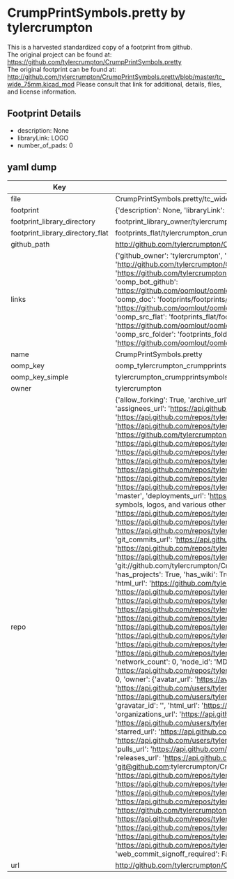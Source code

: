 # CrumpPrintSymbols.pretty by tylercrumpton  
This is a harvested standardized copy of a footprint from github.  
The original project can be found at:  
https://github.com/tylercrumpton/CrumpPrintSymbols.pretty  
The original footprint can be found at:
http://github.com/tylercrumpton/CrumpPrintSymbols.pretty/blob/master/tc_wide_75mm.kicad_mod
Please consult that link for additional, details, files, and license information.  
## Footprint Details
* description: None  
* libraryLink: LOGO  
* number_of_pads: 0  
## yaml dump  
| Key | Value |  
| --- | --- |  
| file | CrumpPrintSymbols.pretty/tc_wide_75mm.kicad_mod |  
| footprint | {'description': None, 'libraryLink': 'LOGO', 'number_of_pads': 0} |  
| footprint_library_directory | footprint_library_owner/tylercrumpton_CrumpPrintSymbols.pretty |  
| footprint_library_directory_flat | footprints_flat/tylercrumpton_crumpprintsymbols_tc_wide_75mm/working |  
| github_path | http://github.com/tylercrumpton/CrumpPrintSymbols.pretty/blob/master/tc_wide_75mm.kicad_mod |  
| links | {'github_owner': 'tylercrumpton', 'github_repo_name': 'CrumpPrintSymbols.pretty', 'github_src': 'http://github.com/tylercrumpton/CrumpPrintSymbols.pretty/blob/master/tc_wide_75mm.kicad_mod', 'github_src_repo': 'https://github.com/tylercrumpton/CrumpPrintSymbols.pretty', 'oomp_bot': 'footprints/tylercrumpton_crumpprintsymbols_tc_wide_75mm/working', 'oomp_bot_github': 'https://github.com/oomlout/oomlout_oomp_footprint_bot/tree/main/footprints/tylercrumpton_crumpprintsymbols_tc_wide_75mm/working', 'oomp_doc': 'footprints/footprints/tylercrumpton/CrumpPrintSymbols/tc_wide_75mm/working/', 'oomp_doc_github': 'https://github.com/oomlout/oomlout_oomp_footprint_doc/tree/main/footprints/footprints/tylercrumpton/CrumpPrintSymbols/tc_wide_75mm/working', 'oomp_src_flat': 'footprints_flat/footprints_flat/tylercrumpton_crumpprintsymbols_tc_wide_75mm/working', 'oomp_src_flat_github': 'https://github.com/oomlout/oomlout_oomp_footprint_src/tree/main/footprints_flat/tylercrumpton_crumpprintsymbols_tc_wide_75mm/working', 'oomp_src_folder': 'footprints_folder/footprints_folder/tylercrumpton/CrumpPrintSymbols/tc_wide_75mm/working', 'oomp_src_folder_github': 'https://github.com/oomlout/oomlout_oomp_footprint_src/tree/main/footprints_folder/tylercrumpton/CrumpPrintSymbols/tc_wide_75mm/working'} |  
| name | CrumpPrintSymbols.pretty |  
| oomp_key | oomp_tylercrumpton_crumpprintsymbols_tc_wide_75mm |  
| oomp_key_simple | tylercrumpton_crumpprintsymbols_tc_wide_75mm |  
| owner | tylercrumpton |  
| repo | {'allow_forking': True, 'archive_url': 'https://api.github.com/repos/tylercrumpton/CrumpPrintSymbols.pretty/{archive_format}{/ref}', 'archived': False, 'assignees_url': 'https://api.github.com/repos/tylercrumpton/CrumpPrintSymbols.pretty/assignees{/user}', 'blobs_url': 'https://api.github.com/repos/tylercrumpton/CrumpPrintSymbols.pretty/git/blobs{/sha}', 'branches_url': 'https://api.github.com/repos/tylercrumpton/CrumpPrintSymbols.pretty/branches{/branch}', 'clone_url': 'https://github.com/tylercrumpton/CrumpPrintSymbols.pretty.git', 'collaborators_url': 'https://api.github.com/repos/tylercrumpton/CrumpPrintSymbols.pretty/collaborators{/collaborator}', 'comments_url': 'https://api.github.com/repos/tylercrumpton/CrumpPrintSymbols.pretty/comments{/number}', 'commits_url': 'https://api.github.com/repos/tylercrumpton/CrumpPrintSymbols.pretty/commits{/sha}', 'compare_url': 'https://api.github.com/repos/tylercrumpton/CrumpPrintSymbols.pretty/compare/{base}...{head}', 'contents_url': 'https://api.github.com/repos/tylercrumpton/CrumpPrintSymbols.pretty/contents/{+path}', 'contributors_url': 'https://api.github.com/repos/tylercrumpton/CrumpPrintSymbols.pretty/contributors', 'created_at': '2015-03-07T05:22:05Z', 'default_branch': 'master', 'deployments_url': 'https://api.github.com/repos/tylercrumpton/CrumpPrintSymbols.pretty/deployments', 'description': "Kicad repo for symbols, logos, and various other decorative footprints I've made.", 'disabled': False, 'downloads_url': 'https://api.github.com/repos/tylercrumpton/CrumpPrintSymbols.pretty/downloads', 'events_url': 'https://api.github.com/repos/tylercrumpton/CrumpPrintSymbols.pretty/events', 'fork': False, 'forks': 0, 'forks_count': 0, 'forks_url': 'https://api.github.com/repos/tylercrumpton/CrumpPrintSymbols.pretty/forks', 'full_name': 'tylercrumpton/CrumpPrintSymbols.pretty', 'git_commits_url': 'https://api.github.com/repos/tylercrumpton/CrumpPrintSymbols.pretty/git/commits{/sha}', 'git_refs_url': 'https://api.github.com/repos/tylercrumpton/CrumpPrintSymbols.pretty/git/refs{/sha}', 'git_tags_url': 'https://api.github.com/repos/tylercrumpton/CrumpPrintSymbols.pretty/git/tags{/sha}', 'git_url': 'git://github.com/tylercrumpton/CrumpPrintSymbols.pretty.git', 'has_discussions': False, 'has_downloads': True, 'has_issues': True, 'has_pages': False, 'has_projects': True, 'has_wiki': True, 'homepage': None, 'hooks_url': 'https://api.github.com/repos/tylercrumpton/CrumpPrintSymbols.pretty/hooks', 'html_url': 'https://github.com/tylercrumpton/CrumpPrintSymbols.pretty', 'id': 31802164, 'is_template': False, 'issue_comment_url': 'https://api.github.com/repos/tylercrumpton/CrumpPrintSymbols.pretty/issues/comments{/number}', 'issue_events_url': 'https://api.github.com/repos/tylercrumpton/CrumpPrintSymbols.pretty/issues/events{/number}', 'issues_url': 'https://api.github.com/repos/tylercrumpton/CrumpPrintSymbols.pretty/issues{/number}', 'keys_url': 'https://api.github.com/repos/tylercrumpton/CrumpPrintSymbols.pretty/keys{/key_id}', 'labels_url': 'https://api.github.com/repos/tylercrumpton/CrumpPrintSymbols.pretty/labels{/name}', 'language': None, 'languages_url': 'https://api.github.com/repos/tylercrumpton/CrumpPrintSymbols.pretty/languages', 'license': None, 'merges_url': 'https://api.github.com/repos/tylercrumpton/CrumpPrintSymbols.pretty/merges', 'milestones_url': 'https://api.github.com/repos/tylercrumpton/CrumpPrintSymbols.pretty/milestones{/number}', 'mirror_url': None, 'name': 'CrumpPrintSymbols.pretty', 'network_count': 0, 'node_id': 'MDEwOlJlcG9zaXRvcnkzMTgwMjE2NA==', 'notifications_url': 'https://api.github.com/repos/tylercrumpton/CrumpPrintSymbols.pretty/notifications{?since,all,participating}', 'open_issues': 0, 'open_issues_count': 0, 'owner': {'avatar_url': 'https://avatars.githubusercontent.com/u/1317406?v=4', 'events_url': 'https://api.github.com/users/tylercrumpton/events{/privacy}', 'followers_url': 'https://api.github.com/users/tylercrumpton/followers', 'following_url': 'https://api.github.com/users/tylercrumpton/following{/other_user}', 'gists_url': 'https://api.github.com/users/tylercrumpton/gists{/gist_id}', 'gravatar_id': '', 'html_url': 'https://github.com/tylercrumpton', 'id': 1317406, 'login': 'tylercrumpton', 'node_id': 'MDQ6VXNlcjEzMTc0MDY=', 'organizations_url': 'https://api.github.com/users/tylercrumpton/orgs', 'received_events_url': 'https://api.github.com/users/tylercrumpton/received_events', 'repos_url': 'https://api.github.com/users/tylercrumpton/repos', 'site_admin': False, 'starred_url': 'https://api.github.com/users/tylercrumpton/starred{/owner}{/repo}', 'subscriptions_url': 'https://api.github.com/users/tylercrumpton/subscriptions', 'type': 'User', 'url': 'https://api.github.com/users/tylercrumpton'}, 'private': False, 'pulls_url': 'https://api.github.com/repos/tylercrumpton/CrumpPrintSymbols.pretty/pulls{/number}', 'pushed_at': '2019-10-24T23:29:43Z', 'releases_url': 'https://api.github.com/repos/tylercrumpton/CrumpPrintSymbols.pretty/releases{/id}', 'size': 62, 'ssh_url': 'git@github.com:tylercrumpton/CrumpPrintSymbols.pretty.git', 'stargazers_count': 0, 'stargazers_url': 'https://api.github.com/repos/tylercrumpton/CrumpPrintSymbols.pretty/stargazers', 'statuses_url': 'https://api.github.com/repos/tylercrumpton/CrumpPrintSymbols.pretty/statuses/{sha}', 'subscribers_count': 2, 'subscribers_url': 'https://api.github.com/repos/tylercrumpton/CrumpPrintSymbols.pretty/subscribers', 'subscription_url': 'https://api.github.com/repos/tylercrumpton/CrumpPrintSymbols.pretty/subscription', 'svn_url': 'https://github.com/tylercrumpton/CrumpPrintSymbols.pretty', 'tags_url': 'https://api.github.com/repos/tylercrumpton/CrumpPrintSymbols.pretty/tags', 'teams_url': 'https://api.github.com/repos/tylercrumpton/CrumpPrintSymbols.pretty/teams', 'temp_clone_token': None, 'topics': [], 'trees_url': 'https://api.github.com/repos/tylercrumpton/CrumpPrintSymbols.pretty/git/trees{/sha}', 'updated_at': '2019-10-24T23:29:44Z', 'url': 'https://api.github.com/repos/tylercrumpton/CrumpPrintSymbols.pretty', 'visibility': 'public', 'watchers': 0, 'watchers_count': 0, 'web_commit_signoff_required': False} |  
| url | http://github.com/tylercrumpton/CrumpPrintSymbols.pretty |  

